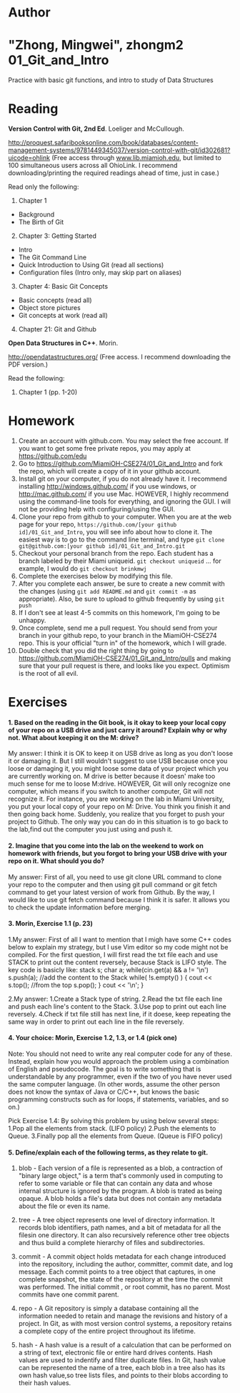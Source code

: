 Author
==========
"Zhong, Mingwei", zhongm2
01_Git_and_Intro
================

Practice with basic git functions, and intro to study of Data Structures

Reading
=======

**Version Control with Git, 2nd Ed**. Loeliger and McCullough. 

http://proquest.safaribooksonline.com/book/databases/content-management-systems/9781449345037/version-control-with-git/id302681?uicode=ohlink (Free access through www.lib.miamioh.edu, but limited to 100 simultaneous users across all OhioLink. I recommend downloading/printing the required readings ahead of time, just in case.)

Read only the following:

1. Chapter 1
  * Background
  * The Birth of Git
2. Chapter 3: Getting Started
  * Intro
  * The Git Command Line
  * Quick Introduction to Using Git (read all sections)
  * Configuration files (Intro only, may skip part on aliases)
3. Chapter 4: Basic Git Concepts
  * Basic concepts (read all)
  * Object store pictures
  * Git concepts at work (read all)
4. Chapter 21: Git and Github

**Open Data Structures in C++**. Morin. 

http://opendatastructures.org/ (Free access. I recommend downloading the PDF version.)

Read the following:

1. Chapter 1 (pp. 1-20)

Homework
========

1. Create an account with github.com. You may select the free account. If you want to get some free private repos, you may apply at https://github.com/edu
2. Go to https://github.com/MiamiOH-CSE274/01_Git_and_Intro and fork the repo, which will create a copy of it in your github account.
3. Install git on your computer, if you do not already have it. I recommend installing http://windows.github.com/ if you use windows, or http://mac.github.com/ if you use Mac. HOWEVER, I highly recommend using the command-line tools for everything, and ignoring the GUI. I will not be providing help with configuring/using the GUI.
4. Clone your repo from github to your computer. When you are at the web page for your repo, `https://github.com/[your github id]/01_Git_and_Intro`, you will see info about how to clone it. The easiest way is to go to the command line terminal, and type `git clone git@github.com:[your github id]/01_Git_and_Intro.git`
5. Checkout your personal branch from the repo. Each student has a branch labeled by their Miami uniqueid. `git checkout uniqueid` ... for example, I would do `git checkout brinkmwj`
6. Complete the exercises below by modifying this file.
7. After you complete each answer, be sure to create a new commit with the changes (using `git add README.md` and `git commit -m` as appropriate). Also, be sure to upload to github frequently by using `git push`
8. If I don't see at least 4-5 commits on this homework, I'm going to be unhappy.
9. Once complete, send me a pull request. You should send from your branch in your github repo, to your branch in the MiamiOH-CSE274 repo. This is your official "turn in" of the homework, which I will grade.
10. Double check that you did the right thing by going to https://github.com/MiamiOH-CSE274/01_Git_and_Intro/pulls and making sure that your pull request is there, and looks like you expect. Optimism is the root of all evil.

Exercises
=========

#### 1. Based on the reading in the Git book, is it okay to keep your local copy of your repo on a USB drive and just carry it around? Explain why or why not. What about keeping it on the M: drive?

My answer: I think it is OK to keep it on USB drive as long as you don't 
loose it or damaging it. But I still wouldn't suggest to use USB because
once you loose or damaging it, you might loose some data of your project which 
you are currently working on. M drive is better because it doesn' make too much sense for me to loose M:drive. HOWEVER, Git will only recognize one computer, 
which means if you switch to another computer, Git will not recognize it. 
For instance, you are working on the lab in Miami University, you put your 
local copy of your repo on M: Drive. You think you finish it and then going 
back home. Suddenly, you realize that you forget to push your project to Github.
The only way you can do in this situation is to go back to the lab,find out
the computer you just using and push it.

#### 2. Imagine that you come into the lab on the weekend to work on homework with friends, but you forgot to bring your USB drive with your repo on it. What should you do?

My answer: First of all, you need to use git clone URL command to clone your
repo to the computer and then using git pull command or git fetch command to
get your latest version of work from Github. By the way, I would like to use 
git fetch command because I think it is safer. It allows you to check the 
update information before merging.

#### 3. Morin, Exercise 1.1 (p. 23)
1.My answer:
First of all I want to mention that I migh have some C++ codes below to explain
my strategy, but I use Vim editor so my code might not be compiled. For the
first question, I will first read the txt file each and use STACK to print 
out the content reversely, because Stack is LIFO style. The key code is basicly
like:
stack <char> s;
char a;
while(cin.get(a) && a != '\n')
  s.push(a);   //add the content to the Stack
while( !s.empty() ) {
  cout << s.top();   //from the top
  s.pop();
  }
  cout << '\n';
  }
  
2.My answer:
1.Create a Stack type of string.
2.Read the txt file each line and push each line's content to the Stack.
3.Use pop to print out each line reversely.
4.Check if txt file still has next line, if it doese, keep repeating the same
way in order to print out each line in the file reversely.









#### 4. Your choice: Morin, Exercise 1.2, 1.3, or 1.4 (pick one)

Note: You should not need to write any real computer code for any of these. Instead, explain how you would approach the problem using a combination of English and pseudocode. The goal is to write something that is understandable by any programmer, even if the two of you have never used the same computer language. (In other words, assume the other person does not know the syntax of Java or C/C++, but knows the basic programming constructs such as for loops, if statements, variables, and so on.)

Pick Exercise 1.4:
By solving this problem by using below several steps:
1.Pop all the elements from stack. (LIFO policy)
2.Push the elements to Queue.
3.Finally pop all the elements from Queue. (Queue is FIFO policy) 



#### 5. Define/explain each of the following terms, as they relate to git.

1. blob - Each version of a file is represented as a blob, a contraction of
"binary large object," is a term that's commonly used in computing to refer
to some variable or file that can contain any data and whose internal structure
is ignored by the program. A blob is trated as being opaque. A blob holds a 
file's data but does not contain any metadata about the file or even its name.

2. tree - A tree object represents one level of directory information. 
It records blob identifiers, path names, and a bit of metadata for all the filesin one directory. It can also recursively reference other tree objects and thus
build a complete hierarchy of files and subdirectories.

3. commit - A commit object holds metadata for each change introduced into the 
repository, including the author, committer, commit date, and log message. Each
commit points to a tree object that captures, in one complete snapshot, the 
state of the repository at the time the commit was performed. The initial commit
, or root commit, has no parent. Most commits have one commit parent.

4. repo - A Git repository is simply a database containing all the information
needed to retain and manage the revisions and history of a project. In Git, 
as with most version control systems, a repository retains a complete copy of
the entire project throughout its lifetime.

5. hash - A hash value is a result of a calculation that can be performed on 
a string of text, electronic file or entire hard drives contents. Hash values are used to indentify and filter duplicate files. In Git, hash value can be 
represented the name of a tree, each blob in a tree also has its own hash value,so tree lists files, and points to their blobs according to their hash values.


